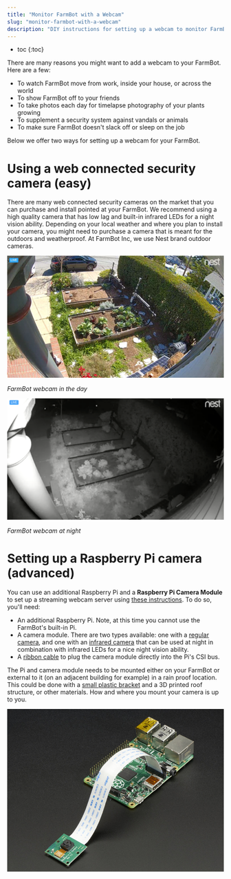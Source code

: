 ```yaml
---
title: "Monitor FarmBot with a Webcam"
slug: "monitor-farmbot-with-a-webcam"
description: "DIY instructions for setting up a webcam to monitor FarmBot"
---
```


* toc
{:toc}

There are many reasons you might want to add a webcam to your FarmBot. Here are a few:
* To watch FarmBot move from work, inside your house, or across the world
* To show FarmBot off to your friends
* To take photos each day for timelapse photography of your plants growing
* To supplement a security system against vandals or animals
* To make sure FarmBot doesn't slack off or sleep on the job

Below we offer two ways for setting up a webcam for your FarmBot.

# Using a web connected security camera (easy)

There are many web connected security cameras on the market that you can purchase and install pointed at your FarmBot. We recommend using a high quality camera that has low lag and built-in infrared LEDs for a night vision ability. Depending on your local weather and where you plan to install your camera, you might need to purchase a camera that is meant for the outdoors and weatherproof. At FarmBot Inc, we use Nest brand outdoor cameras.

![farmbot webcam in the day](_images/farmbot_webcam_in_the_day.jpg)

_FarmBot webcam in the day_



![farmbot webcam at night](_images/farmbot_webcam_at_night.png)

_FarmBot webcam at night_



# Setting up a Raspberry Pi camera (advanced)

You can use an additional Raspberry Pi and a **Raspberry Pi Camera Module** to set up a streaming webcam server using [these instructions](https://pimylifeup.com/raspberry-pi-webcam-server/). To do so, you'll need:
* An additional Raspberry Pi. Note, at this time you cannot use the FarmBot's built-in Pi.
* A camera module. There are two types available: one with a [regular camera](https://www.adafruit.com/products/1367), and one with an [infrared camera](https://www.adafruit.com/products/1567) that can be used at night in combination with infrared LEDs for a nice night vision ability.
* A [ribbon cable](https://www.adafruit.com/products/2144) to plug the camera module directly into the Pi's CSI bus.

The Pi and camera module needs to be mounted either on your FarmBot or external to it (on an adjacent building for example) in a rain proof location. This could be done with a [small plastic bracket](https://www.adafruit.com/products/1434) and a 3D printed roof structure, or other materials. How and where you mount your camera is up to you.

![pi and pi camera](_images/pi_and_pi_camera.jpg)

